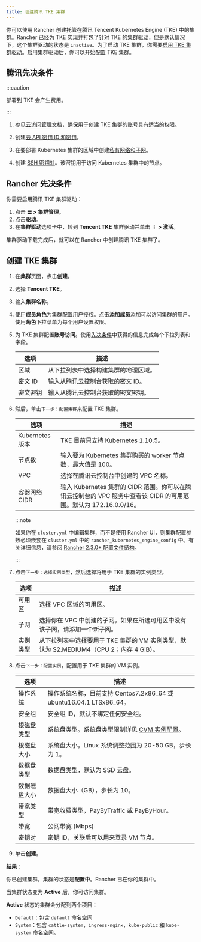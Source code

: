 ```yaml
---
title: 创建腾讯 TKE 集群
---
```


你可以使用 Rancher 创建托管在腾讯 Tencent Kubernetes Engine (TKE) 中的集群。Rancher 已经为 TKE 实现并打包了针对 TKE 的[集群驱动](../../authentication-permissions-and-global-configuration/about-provisioning-drivers/manage-cluster-drivers.md)，但是默认情况下，这个集群驱动的状态是 `inactive`。为了启动 TKE 集群，你需要[启用 TKE 集群驱动](../../authentication-permissions-and-global-configuration/about-provisioning-drivers/manage-cluster-drivers.md#激活/停用集群驱动)。启用集群驱动后，你可以开始配置 TKE 集群。

## 腾讯先决条件

:::caution

部署到 TKE 会产生费用。

:::

1. 参见[云访问管理](https://intl.cloud.tencent.com/document/product/598/10600)文档，确保用于创建 TKE 集群的账号具有适当的权限。

2. 创建[云 API 密钥 ID 和密钥](https://console.cloud.tencent.com/capi)。

3. 在要部署 Kubernetes 集群的区域中创建[私有网络和子网](https://intl.cloud.tencent.com/document/product/215/4927)。

4. 创建 [SSH 密钥对](https://intl.cloud.tencent.com/document/product/213/6092)。该密钥用于访问 Kubernetes 集群中的节点。

## Rancher 先决条件

你需要启用腾讯 TKE 集群驱动：

1. 点击 **☰ > 集群管理**。
1. 点击**驱动**。
1. 在**集群驱动**选项卡中，转到 **Tencent TKE** 集群驱动并单击 **⋮ > 激活**。

集群驱动下载完成后，就可以在 Rancher 中创建腾讯 TKE 集群了。

## 创建 TKE 集群

1. 在**集群**页面，点击**创建**。

2. 选择 **Tencent TKE**。

3. 输入**集群名称**。

4. 使用**成员角色**为集群配置用户授权。点击**添加成员**添加可以访问集群的用户。使用**角色**下拉菜单为每个用户设置权限。

5. 为 TKE 集群配置**账号访问**。使用[先决条件](#腾讯先决条件)中获得的信息完成每个下拉列表和字段。

   | 选项 | 描述 |
   | ---------- | -------------------------------------------------------------------------------------------------------------------- |
   | 区域 | 从下拉列表中选择构建集群的地理区域。 |
   | 密文 ID | 输入从腾讯云控制台获取的密文 ID。 |
   | 密文密钥 | 输入从腾讯云控制台获取的密文密钥。 |

6. 然后，单击`下一步：配置集群`来配置 TKE 集群。

   | 选项 | 描述 |
   | ---------- | -------------------------------------------------------------------------------------------------------------------- |
   | Kubernetes 版本 | TKE 目前只支持 Kubernetes 1.10.5。 |
   | 节点数 | 输入要为 Kubernetes 集群购买的 worker 节点数，最大值是 100。 |
   | VPC | 选择在腾讯云控制台中创建的 VPC 名称。 |
   | 容器网络 CIDR | 输入 Kubernetes 集群的 CIDR 范围。你可以在腾讯云控制台的 VPC 服务中查看该 CIDR 的可用范围。默认为 172.16.0.0/16。 |

   :::note

   如果你在 `cluster.yml` 中编辑集群，而不是使用 Rancher UI，则集群配置参数必须嵌套在 `cluster.yml` 中的 `rancher_kubernetes_engine_config` 中。有关详细信息，请参阅 [Rancher 2.3.0+ 配置文件结构](../../../../reference-guides/cluster-configuration/rancher-server-configuration/rke1-cluster-configuration.md#rancher-中的配置文件结构)。

   :::

7. 点击`下一步：选择实例类型`，然后选择将用于 TKE 集群的实例类型。

   | 选项 | 描述 |
   | ---------- | -------------------------------------------------------------------------------------------------------------------- |
   | 可用区 | 选择 VPC 区域的可用区。 |
   | 子网 | 选择你在 VPC 中创建的子网。如果在所选可用区中没有该子网，请添加一个新子网。 |
   | 实例类型 | 从下拉列表中选择要用于 TKE 集群的 VM 实例类型，默认为 S2.MEDIUM4（CPU 2；内存 4 GiB）。 |

8. 点击`下一步：配置实例`，配置用于 TKE 集群的 VM 实例。

   | 选项 | 描述 |
   -------|------------
   | 操作系统 | 操作系统名称，目前支持 Centos7.2x86_64 或 ubuntu16.04.1 LTSx86_64。 |
   | 安全组 | 安全组 ID，默认不绑定任何安全组。 |
   | 根磁盘类型 | 系统盘类型。系统盘类型限制详见 [CVM 实例配置](https://cloud.tencent.com/document/product/213/11518)。 |
   | 根磁盘大小 | 系统盘大小。Linux 系统调整范围为 20-50 GB，步长为 1。 |
   | 数据盘类型 | 数据盘类型，默认为 SSD 云盘。 |
   | 数据磁盘大小 | 数据盘大小（GB），步长为 10。 |
   | 带宽类型 | 带宽收费类型，PayByTraffic 或 PayByHour。 |
   | 带宽 | 公网带宽 (Mbps) |
   | 密钥对 | 密钥 ID，关联后可以用来登录 VM 节点。 |

9. 单击**创建**。

**结果**：

你已创建集群，集群的状态是**配置中**。Rancher 已在你的集群中。

当集群状态变为 **Active** 后，你可访问集群。

**Active** 状态的集群会分配到两个项目：

- `Default`：包含 `default` 命名空间
- `System`：包含 `cattle-system`，`ingress-nginx`，`kube-public` 和 `kube-system` 命名空间。
